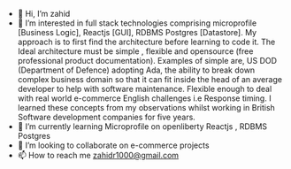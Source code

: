 - 👋 Hi, I’m zahid
- 👀 I’m interested in full stack technologies comprising microprofile [Business Logic], Reactjs [GUI], RDBMS Postgres [Datastore].
      My approach is to first find the architecture before learning to code it.
      The Ideal architecture must be simple , flexible and opensource (free professional product documentation).
      Examples of simple are, US DOD (Department of Defence) adopting Ada,
      the ability to break down complex business domain so that it can fit inside the head of an average
      developer to help with software maintenance.
      Flexible enough to deal with real world e-commerce English challenges i.e Response timing.
      I learned these concepts from my observations whilst working in British Software development companies for five years.      
- 🌱 I’m currently learning  Microprofile on openliberty Reactjs , RDBMS Postgres
- 💞️ I’m looking to collaborate on  e-commerce projects
- 📫 How to reach me zahidr1000@gmail.com

<!---
zahidr/zahidr is a ✨ special ✨ repository because its `README.md` (this file) appears on your GitHub profile.
You can click the Preview link to take a look at your changes.
--->
